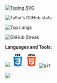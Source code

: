 [![Typing SVG](https://readme-typing-svg.herokuapp.com?multiline=true&width=500&lines=Front-hand+web+developer.++++++++++)](https://git.io/typing-svg)

![Talha's GitHub stats](https://github-readme-stats.vercel.app/api?username=guventalha&show_icons=true&theme=tokyonight)


![Top Langs](https://github-readme-stats.vercel.app/api/top-langs/?username=guventalha&theme=tokyonight&layout=compact)

![GitHub Streak](https://github-readme-streak-stats.herokuapp.com?user=guventalha&theme=tokyonight&hide_border=true)



**Languages and Tools:**

<code><img height="40" src="https://raw.githubusercontent.com/shinokada/shinokada/master/assets/javascript.png"></code>
<code><img src="https://raw.githubusercontent.com/devicons/devicon/master/icons/css3/css3-original-wordmark.svg" alt="css3" width="40" height="40"/></code>
<code><img src="https://raw.githubusercontent.com/devicons/devicon/master/icons/html5/html5-original-wordmark.svg" alt="html5" width="40" height="40"/></code>
<code><img src="https://www.vectorlogo.zone/logos/git-scm/git-scm-icon.svg" alt="git" width="40" height="40"/></code>

![](https://komarev.com/ghpvc/?username=guventalha)
